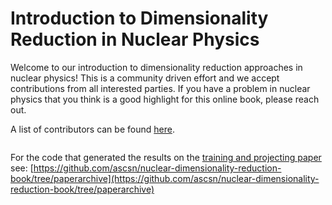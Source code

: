 # Introduction to Dimensionality Reduction in Nuclear Physics

Welcome to our introduction to dimensionality reduction approaches in nuclear physics! This is a community driven effort and we accept contributions from all interested parties. If you have a problem in nuclear physics that you think is a good highlight for this online book, please reach out.

A list of contributors can be found [here](contributors.md).


```{tableofcontents}
```


For the code that generated the results on the [training and projecting paper](https://journals.aps.org/prc/abstract/10.1103/PhysRevC.106.054322) see: [https://github.com/ascsn/nuclear-dimensionality-reduction-book/tree/paperarchive](https://github.com/ascsn/nuclear-dimensionality-reduction-book/tree/paperarchive)

